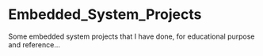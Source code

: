 # Embedded_System_Projects
Some embedded system projects that I have done, for educational purpose and reference...

